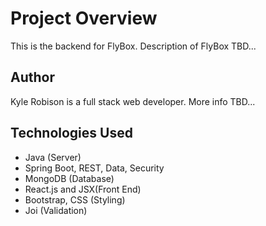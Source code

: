 # Project Overview
This is the backend for FlyBox. Description of FlyBox TBD...

## Author
Kyle Robison is a full stack web developer. More info TBD...

## Technologies Used
- Java (Server)
- Spring Boot, REST, Data, Security
- MongoDB (Database)
- React.js and JSX(Front End)
- Bootstrap, CSS (Styling)
- Joi (Validation)